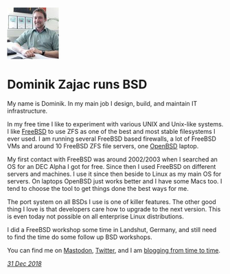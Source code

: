 <p><a href="/" alt="avatar" title="home page"><img src="banym.jpeg" class="avatar"></a></p>

# Dominik Zajac runs BSD

My name is Dominik. In my main job I design, build, and maintain
IT infrastructure. 

In my free time I like to experiment with various UNIX and Unix-like
systems. I like [FreeBSD] to use ZFS as one of the best and most
stable filesystems I ever used. I am running several FreeBSD based
firewalls, a lot of FreeBSD VMs and around 10 FreeBSD ZFS file
servers, one [OpenBSD] laptop.

My first contact with FreeBSD was around 2002/2003 when I searched
an OS for an DEC Alpha I got for free. Since then I used FreeBSD
on different servers and machines. I use it since then beside to
Linux as my main OS for servers. On laptops OpenBSD just works
better and I have some Macs too. I tend to choose the tool to get
things done the best ways for me.

The port system on all BSDs I use is one of killer features.
The other good thing I love is that developers care how to upgrade
to the next version. This is even today not possible on all enterprise
Linux distributions.

I did a FreeBSD workshop some time in Landshut, Germany, and still need
to find the time do some follow up BSD workshops.

You can find me on [Mastodon](https://bsd.network/@banym),
[Twitter](https://twitter.com/banym), and I am [blogging from time
to time](https://www.banym.de).

_[31 Dec 2018](/raw/people/banym.md)_

[FreeBSD]: https://www.freebsd.org/
[OpenBSD]: https://www.openbsd.org/
